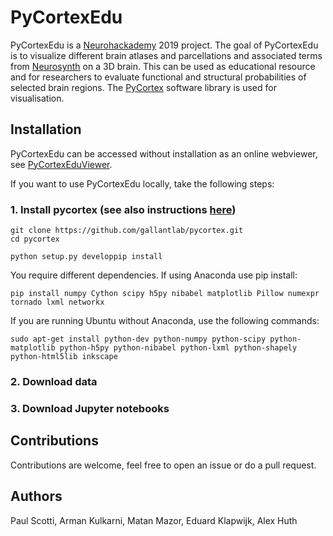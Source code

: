 # PyCortexEdu
PyCortexEdu is a [Neurohackademy](http://neurohackademy.org) 2019 project. The goal of PyCortexEdu is to visualize different brain atlases and parcellations and associated terms from [Neurosynth](http://neurosynth.org) on a 3D brain. This can be used as educational resource and for researchers to evaluate functional and structural probabilities of selected brain regions. The [PyCortex](https://github.com/gallantlab/pycortex) software library is used for visualisation. 

## Installation
PyCortexEdu can be accessed without installation as an online webviewer, see [PyCortexEduViewer](https://cultofthepartyparrot.com).

If you want to use PyCortexEdu locally, take the following steps:

### 1. Install pycortex (see also instructions [here](https://gallantlab.github.io/install.html))

```
git clone https://github.com/gallantlab/pycortex.git
cd pycortex

python setup.py developpip install
```
You require different dependencies. If using Anaconda use pip install:

```
pip install numpy Cython scipy h5py nibabel matplotlib Pillow numexpr tornado lxml networkx
```

If you are running Ubuntu without Anaconda, use the following commands:

```
sudo apt-get install python-dev python-numpy python-scipy python-matplotlib python-h5py python-nibabel python-lxml python-shapely python-html5lib inkscape
```

### 2. Download data

### 3. Download Jupyter notebooks


## Contributions
Contributions are welcome, feel free to open an issue or do a pull request.


## Authors
Paul Scotti, Arman Kulkarni, Matan Mazor, Eduard Klapwijk, Alex Huth
